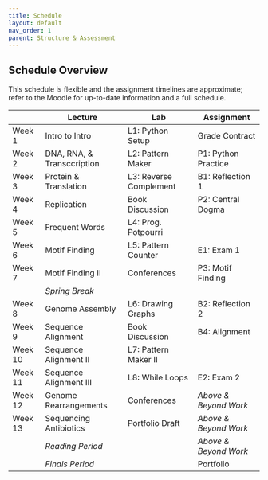 ```yaml
---
title: Schedule
layout: default
nav_order: 1
parent: Structure & Assessment
---
```


## Schedule Overview

This schedule is flexible and the assignment timelines are approximate; refer to the Moodle for up-to-date information and a full schedule.

| | Lecture | Lab | Assignment |
| --- | --- | --- | --- |
| Week 1 | Intro to Intro | L1: Python Setup | Grade Contract |
| Week 2 | DNA, RNA, & Transccription | L2: Pattern Maker | P1: Python Practice |
| Week 3 | Protein & Translation | L3: Reverse Complement | B1: Reflection 1 |
| Week 4 | Replication | Book Discussion | P2: Central Dogma |
| Week 5 | Frequent Words | L4: Prog. Potpourri | |
| Week 6 | Motif Finding | L5: Pattern Counter | E1: Exam 1 |
| Week 7 | Motif Finding II | Conferences | P3: Motif Finding |
|  | _Spring Break_ | |
| Week 8 | Genome Assembly | L6: Drawing Graphs | B2: Reflection 2 |
| Week 9 | Sequence Alignment | Book Discussion | B4: Alignment |
| Week 10 | Sequence Alignment II | L7: Pattern Maker II | |
| Week 11 | Sequence Alignment III | L8: While Loops | E2: Exam 2 |
| Week 12 | Genome Rearrangements | Conferences | _Above & Beyond Work_ |
| Week 13 | Sequencing Antibiotics | Portfolio Draft | _Above & Beyond Work_ |
| | _Reading Period_ | | _Above & Beyond Work_ |
| | _Finals Period_ | | Portfolio |
